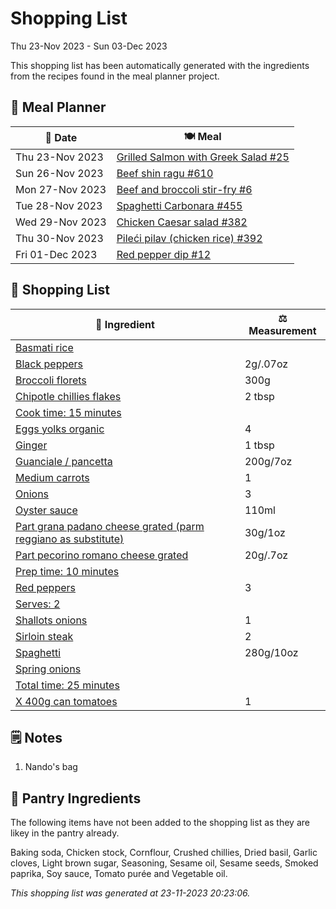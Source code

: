 # Shopping List

Thu 23-Nov 2023 - Sun 03-Dec 2023

This shopping list has been automatically generated with the ingredients from the recipes found in the meal planner project.

## 📅 Meal Planner

|📅 Date| 🍽️ Meal|
|----|----|
|Thu 23-Nov 2023|[Grilled Salmon with Greek Salad #25](https://github.com/jcallaghan/The-Cookbook/issues/25)|
|Sun 26-Nov 2023|[Beef shin ragu #610](https://github.com/jcallaghan/The-Cookbook/issues/610)|
|Mon 27-Nov 2023|[Beef and broccoli stir-fry #6](https://github.com/jcallaghan/The-Cookbook/issues/6)|
|Tue 28-Nov 2023|[Spaghetti Carbonara #455](https://github.com/jcallaghan/The-Cookbook/issues/455)|
|Wed 29-Nov 2023|[Chicken Caesar salad #382](https://github.com/jcallaghan/The-Cookbook/issues/382)|
|Thu 30-Nov 2023|[Pileći pilav (chicken rice) #392](https://github.com/jcallaghan/The-Cookbook/issues/392)|
|Fri 01-Dec 2023|[Red pepper dip #12](https://github.com/jcallaghan/The-Cookbook/issues/12)|

## 🛒 Shopping List

| 🍌 Ingredient| ⚖️ Measurement|
|----------|-----------|
|[Basmati rice](https://www.sainsburys.co.uk/gol-ui/SearchResults/Basmati%20rice)||
|[Black peppers](https://www.sainsburys.co.uk/gol-ui/SearchResults/Black%20peppers)|2g/.07oz|
|[Broccoli florets](https://www.sainsburys.co.uk/gol-ui/SearchResults/Broccoli%20florets)|300g|
|[Chipotle chillies flakes](https://www.sainsburys.co.uk/gol-ui/SearchResults/Chipotle%20chillies%20flakes)|2 tbsp|
|[Cook time: 15 minutes](https://www.sainsburys.co.uk/gol-ui/SearchResults/Cook%20time:%2015%20minutes)||
|[Eggs yolks organic](https://www.sainsburys.co.uk/gol-ui/SearchResults/Eggs%20yolks%20organic)|4|
|[Ginger](https://www.sainsburys.co.uk/gol-ui/SearchResults/Ginger)|1 tbsp|
|[Guanciale / pancetta](https://www.sainsburys.co.uk/gol-ui/SearchResults/Guanciale%20/%20pancetta)|200g/7oz|
|[Medium carrots](https://www.sainsburys.co.uk/gol-ui/SearchResults/Medium%20carrots)|1|
|[Onions](https://www.sainsburys.co.uk/gol-ui/SearchResults/Onions)|3|
|[Oyster sauce](https://www.sainsburys.co.uk/gol-ui/SearchResults/Oyster%20sauce)|110ml|
|[Part grana padano cheese grated (parm reggiano as substitute)](https://www.sainsburys.co.uk/gol-ui/SearchResults/Part%20grana%20padano%20cheese%20grated%20(parm%20reggiano%20as%20substitute))|30g/1oz|
|[Part pecorino romano cheese grated](https://www.sainsburys.co.uk/gol-ui/SearchResults/Part%20pecorino%20romano%20cheese%20grated)|20g/.7oz|
|[Prep time: 10 minutes](https://www.sainsburys.co.uk/gol-ui/SearchResults/Prep%20time:%2010%20minutes)||
|[Red peppers](https://www.sainsburys.co.uk/gol-ui/SearchResults/Red%20peppers)|3|
|[Serves: 2](https://www.sainsburys.co.uk/gol-ui/SearchResults/Serves:%202)||
|[Shallots onions](https://www.sainsburys.co.uk/gol-ui/SearchResults/Shallots%20onions)|1|
|[Sirloin steak](https://www.sainsburys.co.uk/gol-ui/SearchResults/Sirloin%20steak)|2|
|[Spaghetti](https://www.sainsburys.co.uk/gol-ui/SearchResults/Spaghetti)|280g/10oz|
|[Spring onions](https://www.sainsburys.co.uk/gol-ui/SearchResults/Spring%20onions)||
|[Total time: 25 minutes](https://www.sainsburys.co.uk/gol-ui/SearchResults/Total%20time:%2025%20minutes)||
|[X 400g can tomatoes](https://www.sainsburys.co.uk/gol-ui/SearchResults/X%20400g%20can%20tomatoes)|1|

## 🗒️ Notes

1. Nando's bag

## 🏪 Pantry Ingredients

The following items have not been added to the shopping list as they are likey in the pantry already.

Baking soda, Chicken stock, Cornflour, Crushed chillies, Dried basil, Garlic cloves, Light brown sugar, Seasoning, Sesame oil, Sesame seeds, Smoked paprika, Soy sauce, Tomato purée and Vegetable oil.


_This shopping list was generated at 23-11-2023 20:23:06._
